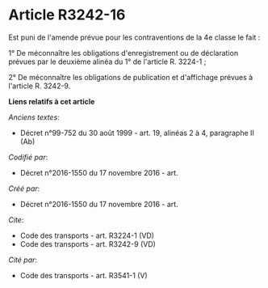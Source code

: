 # Article R3242-16

Est puni de l'amende prévue pour les contraventions de la 4e classe le fait : 

1° De méconnaître les obligations d'enregistrement ou de déclaration prévues par le deuxième alinéa du 1° de l'article R.
3224-1 ; 

2° De méconnaître les obligations de publication et d'affichage prévues à l'article R. 3242-9.

**Liens relatifs à cet article**

_Anciens textes_:

  - Décret n°99-752 du 30 août 1999 - art. 19, alinéas 2 à 4, paragraphe II  (Ab)

_Codifié par_:

  - Décret n°2016-1550 du 17 novembre 2016 - art.

_Créé par_:

  - Décret n°2016-1550 du 17 novembre 2016 - art.

_Cite_:

  - Code des transports - art. R3224-1 (VD)
  - Code des transports - art. R3242-9 (VD)

_Cité par_:

  - Code des transports - art. R3541-1 (V)
